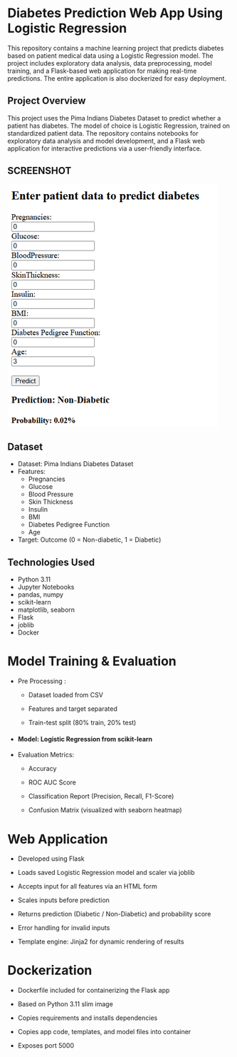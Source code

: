 # Diabetes Prediction Web App Using Logistic Regression

This repository contains a machine learning project that predicts diabetes based on patient medical data using a Logistic Regression model. The project includes exploratory data analysis, data preprocessing, model training, and a Flask-based web application for making real-time predictions. The entire application is also dockerized for easy deployment.

## Project Overview

This project uses the Pima Indians Diabetes Dataset to predict whether a patient has diabetes. The model of choice is Logistic Regression, trained on standardized patient data. The repository contains notebooks for exploratory data analysis and model development, and a Flask web application for interactive predictions via a user-friendly interface.


## SCREENSHOT

![ DIAGRAM ](FrontEndSS.png)



## Dataset

- Dataset: Pima Indians Diabetes Dataset  
- Features:
  - Pregnancies  
  - Glucose  
  - Blood Pressure  
  - Skin Thickness  
  - Insulin  
  - BMI  
  - Diabetes Pedigree Function  
  - Age  
- Target: Outcome (0 = Non-diabetic, 1 = Diabetic)

## Technologies Used

- Python 3.11  
- Jupyter Notebooks  
- pandas, numpy  
- scikit-learn  
- matplotlib, seaborn  
- Flask  
- joblib  
- Docker  




# Model Training & Evaluation

 
- Pre Processing :
  - Dataset loaded from CSV

  - Features and target separated

  - Train-test split (80% train, 20% test)

- #### Model: Logistic Regression from scikit-learn

- Evaluation Metrics:

  - Accuracy

  - ROC AUC Score

  - Classification Report (Precision, Recall, F1-Score)

  - Confusion Matrix (visualized with seaborn heatmap)

# Web Application
  - Developed using Flask

  - Loads saved Logistic Regression model and scaler via joblib

  - Accepts input for all features via an HTML form

  - Scales inputs before prediction

  - Returns prediction (Diabetic / Non-Diabetic) and probability score

  - Error handling for invalid inputs

  - Template engine: Jinja2 for dynamic rendering of results

# Dockerization
  - Dockerfile included for containerizing the Flask app

  - Based on Python 3.11 slim image

  - Copies requirements and installs dependencies

  - Copies app code, templates, and model files into container

  - Exposes port 5000

